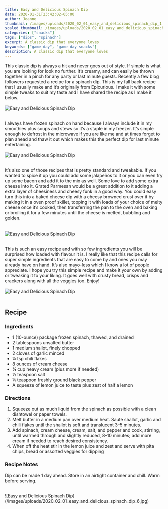 ```yaml
---
title: Easy and Delicious Spinach Dip
date: 2020-01-31T23:42:02-05:00
author: Joanne
thumbnail: /images/uploads/2020_02_01_easy_and_delicious_spinach_dip_1.jpg
scaled_thumbnail: /images/uploads/2020_02_01_easy_and_delicious_spinach_dip_0.jpg
categories: ["snacks"]
tags: ["dips", "spinach"]
excerpt: A classic dip that everyone loves 
keywords: ["game day", "game day snacks"]
description: A classic dip that everyone loves 
---
```


This classic dip is always a hit and never goes out of style. If simple is what you are looking for look no further. It’s creamy, and can easily be thrown together in a pinch for any party or last minute guests. Recently a few blog followers requested a recipe for a spinach dip.  This is my fall back recipe that I usually make and it’s originally from Epicurious.  I make it with some simple tweaks to suit my taste and I have shared the recipe as I make it below. 
</br>
</br>
![Easy and Delicious Spinach Dip](/images/uploads/2020_02_01_easy_and_delicious_spinach_dip_2.jpg)
</br>
</br>

I always have frozen spinach on hand because I always include it in my smoothies plus soups and stews so it’s a staple in my freezer. It’s simple enough to defrost in the microwave if you are like me and at times forget to plan ahead and thaw it out which makes this the perfect dip for last minute entertaining. 
</br>
</br>
![Easy and Delicious Spinach Dip](/images/uploads/2020_02_01_easy_and_delicious_spinach_dip_3.jpg)
</br>
</br>

It’s also one of those recipes that is pretty standard and tweakable.  If you wanted to spice it up you could add some jalapeños to it or you can even fry up some bacon and add it to the mix as well. Some love to add some extra cheese into it. Grated Parmesan would be a great addition to it adding a extra layer of cheesiness and cheesy funk in a good way. You could easy turn this into a baked cheese dip with a cheesy browned crust over it by  making it in a oven proof skillet, topping it with loads of your choice of melty cheese once it’s cooked, then transferring the pan to the oven and baking or broiling it for a few minutes until the cheese is melted, bubbling and golden.  
</br>
</br>
![Easy and Delicious Spinach Dip](/images/uploads/2020_02_01_easy_and_delicious_spinach_dip_4.jpg)
</br>
</br>

This is such an easy recipe and with so few ingredients you will be surprised how loaded with flavour it is.  I really like that this recipe calls for super simple ingredients that are easy to come by and ones you may already have on hand. It’s also mayo-less which I know a lot of people appreciate. I hope you try this simple recipe and make it your own by adding or tweaking it to your liking. It goes well with crusty bread, crisps and crackers along with all the veggies too. Enjoy! 
</br>
</br>
![Easy and Delicious Spinach Dip](/images/uploads/2020_02_01_easy_and_delicious_spinach_dip_5.jpg)
</br>
</br>

## Recipe
### Ingredients

* <span itemprop="ingredients">1 (10-ounce) package frozen spinach, thawed, and drained</span>
* <span itemprop="ingredients">2 tablespoons unsalted butter</span>
* <span itemprop="ingredients">1 medium shallot, finely chopped</span>
* <span itemprop="ingredients">2 cloves of garlic minced </span>
* <span itemprop="ingredients">&frac14; tsp chili flakes</span>
* <span itemprop="ingredients">8 ounces of cream cheese</span>
* <span itemprop="ingredients">&frac34; cup heavy cream (plus more if needed) </span>
* <span itemprop="ingredients">&frac12; teaspoon salt</span>
* <span itemprop="ingredients">&frac14; teaspoon freshly ground black pepper</span>
* <span itemprop="ingredients">A squeeze of lemon juice to taste  plus zest of half a lemon </span>


### Directions

1. Squeeze out as much liquid from the spinach as possible with a clean dishtowel or paper towels. 
1. Melt butter in a medium pan over medium heat. Sauté shallot, garlic and chili flakes until the shallot is soft and translucent 3–5 minutes. 
1. Add spinach, cream cheese, cream, salt, and pepper and cook, stirring, until warmed through and slightly reduced, 8–10 minutes; add more cream if needed to reach desired consistency.
1. When off the heat stir in the lemon juice and zest  and serve with pita chips, bread or assorted veggies for dipping 

### Recipe Notes
Dip can be made 1 day ahead. Store in an airtight container and chill. Warm before serving.

</br>
![Easy and Delicious Spinach Dip](/images/uploads/2020_02_01_easy_and_delicious_spinach_dip_6.jpg)